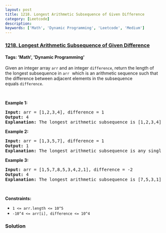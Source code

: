 ```yaml
---
layout: post
title: 1218. Longest Arithmetic Subsequence of Given Difference
category: [Leetcode]
description: 
keywords: ['Math', 'Dynamic Programming', 'Leetcode', 'Medium']
---
```

### [1218. Longest Arithmetic Subsequence of Given Difference](https://leetcode.com/problems/longest-arithmetic-subsequence-of-given-difference)

#### Tags: 'Math', 'Dynamic Programming'

<div class="content__u3I1 question-content__JfgR"><div><p>Given an integer array <code>arr</code> and an integer <code><font face="monospace">difference</font></code>, return the length of the longest subsequence in <font face="monospace"><code>arr</code> </font>which is an arithmetic sequence such that the difference between adjacent elements in the subsequence equals <code>difference</code>.</p>
<p> </p>
<p><strong>Example 1:</strong></p>
<pre><strong>Input:</strong> arr = [1,2,3,4], difference = 1
<strong>Output:</strong> 4
<strong>Explanation: </strong>The longest arithmetic subsequence is [1,2,3,4].</pre>
<p><strong>Example 2:</strong></p>
<pre><strong>Input:</strong> arr = [1,3,5,7], difference = 1
<strong>Output:</strong> 1
<strong>Explanation: </strong>The longest arithmetic subsequence is any single element.
</pre>
<p><strong>Example 3:</strong></p>
<pre><strong>Input:</strong> arr = [1,5,7,8,5,3,4,2,1], difference = -2
<strong>Output:</strong> 4
<strong>Explanation: </strong>The longest arithmetic subsequence is [7,5,3,1].
</pre>
<p> </p>
<p><strong>Constraints:</strong></p>
<ul>
<li><code>1 &lt;= arr.length &lt;= 10^5</code></li>
<li><code>-10^4 &lt;= arr[i], difference &lt;= 10^4</code></li>
</ul>
</div></div>

### Solution
